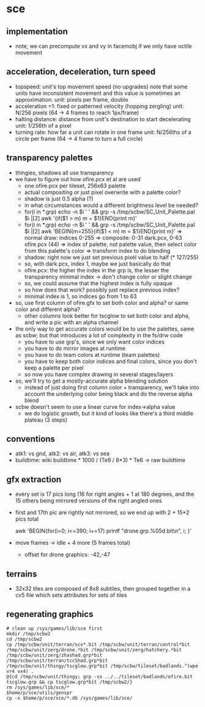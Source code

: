 # sce

## implementation

- note, we can precompute vx and vy in facemobj if we only have octile
  movement


## acceleration, deceleration, turn speed
- topspeed: unit's top movement speed (no upgrades)
	note that some units have inconsistent movement
	and this value is sometimes an approximation.
	unit: pixels per frame, double
- acceleration
	=1: fixed or patterned velocity (hopping zergling)
	unit: N/256 pixels (64 -> 4 frames to reach 1px/frame)
- halting distance: distance from unit's destination to start decelerating
	unit: 1/256th of a pixel
- turning rate: how far a unit can rotate in one frame
	unit: N/256ths of a circle per frame (64 -> 4 frame to turn a full circle)


## transparency palettes

- thingies, shadows all use transparency
- we have to figure out how ofire.pcx et al are used
	* one ofire.pcx per tileset, 256x63 palette
	* actual compositing or just pixel overwrite with a palette color?
	* shadow is just 0.5 alpha (?)
	* in what circumstances would a different brightness level be needed?
	* for(i in *.grp) echo -n $i ' ' && grp -s /tmp/scbw/SC_Unit_Palette.pal $i |[2] awk '{if($1 > m) m = $1}END{print m}'
	* for(i in *.grp) echo -n $i ' ' && grp -s /tmp/scbw/SC_Unit_Palette.pal $i |[2] awk 'BEGIN{m=255}{if($1 < m) m = $1}END{print m}'
	=> normal draw: indices 0-255
	=> composite: 0-31 dark.pcx, 0-63 ofire.pcx (44)
	=> index of palette, not palette value, then select color from this palette's color
	=> transform index to do blending
	* shadow: right now we just set previous pixel value to half (* 127/255)
	* so, with dark.pcx, index 1, maybe we just basically do that
	* ofire.pcx: the higher the index in the grp is, the lesser the transparency
		minimal index -> don't change color or slight change
	* so, we could assume that the highest index is fully opaque
	* so how does that work? possibly just replace previous index?
	* minimal index is 1, so indices go from 1 to 63
- so, use first column of ofire.gfx to set both color and alpha?
or same color and different alpha?
	* other columns look better for tscglow
	  to set both color and alpha, and write a pic with an alpha channel
- the only way to get accurate colors would be to use the palettes, same as scbw;
	  but that introduces a lot of complexity in the fs/drw code
	* you have to use grp's, since we only want color indices
	* you have to do mirror images at runtime
	* you have to do team colors at runtime (team palettes)
	* you have to keep both color indices and final colors, since
	  you don't keep a palette per pixel
	* so now you have complex drawing in several stages/layers
- so, we'll try to get a mostly-accurate alpha blending solution
	* instead of just doing first column color + transparency,
	  we'll take into account the underlying color being black
	  and do the reverse alpha blend
- scbw doesn't seem to use a linear curve for index->alpha value
	* we do logistic growth, but it kind of looks like there's
	  a third middle plateau (3 steps)

## conventions

- atk1: vs gnd, atk2: vs air, atk3: vs sea
- buildtime: wiki buildtime * 1000 / (Te9 / 8*3) * Te6 -> raw buildtime


## gfx extraction

- every set is 17 pics long (16 for right angles + 1 at 180 degrees, and
  the 15 others being mirrored versions of the right angled ones
- first and 17th pic are rightly not mirrored,
so we end up with 2 + 15*2 pics total

	awk 'BEGIN{for(i=0; i<=390; i+=17) printf "drone.grp.%05d.bit\n", i; }'

- move frames -> idle + 4 more (5 frames total)
	* offset for drone graphics: -42,-47


## terrains

- 32x32 tiles are composed of 8x8 subtiles, then grouped together in a cv5
file which sets attributes for sets of tiles


## regenerating graphics

	# clean up /sys/games/lib/sce first
	mkdir /tmp/scbw2
	cd /tmp/scbw2
	cp /tmp/scbw/unit/terran/scv*.bit /tmp/scbw/unit/terran/control*bit /tmp/scbw/unit/zerg/drone.*bit /tmp/scbw/unit/zerg/hatchery.*bit /tmp/scbw/unit/zerg/zhashad.grp*bit /tmp/scbw/unit/terran/tccShad.grp*bit /tmp/scbw/unit/thingy/tscglow.grp*bit /tmp/scbw/tileset/badlands.^(wpe vr4 vx4) .
	@{cd /tmp/scbw/unit/thingy; grp -sx ../../tileset/badlands/ofire.bit tscglow.grp && cp tscglow.grp*bit /tmp/scbw2/}
	rm /sys/games/lib/sce/*
	$home/p/sce/utils/genspr
	cp -x $home/p/sce/sce/*.db /sys/games/lib/sce/

